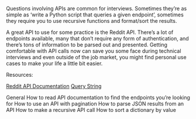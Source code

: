 Questions involving APIs are common for interviews. Sometimes they’re as simple as ‘write a Python script that queries a given endpoint’, sometimes they require you to use recursive functions and format/sort the results.

A great API to use for some practice is the Reddit API. There’s a lot of endpoints available, many that don’t require any form of authentication, and there’s tons of information to be parsed out and presented. Getting comfortable with API calls now can save you some face during technical interviews and even outside of the job market, you might find personal use cases to make your life a little bit easier.

Resources:

[Reddit API Documentation](https://www.reddit.com/dev/api/)
[Query String](https://en.wikipedia.org/wiki/Query_string)



General
How to read API documentation to find the endpoints you’re looking for
How to use an API with pagination
How to parse JSON results from an API
How to make a recursive API call
How to sort a dictionary by value
